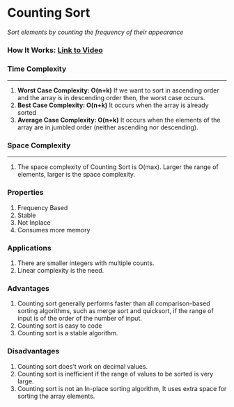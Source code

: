 # Counting Sort

*Sort elements by counting the frequency of their appearance*

### How It Works: [Link to Video](https://www.youtube.com/watch?v=e644HVGFAJY)

### Time Complexity

---

1. **Worst Case Complexity: O(n+k)**
   If we want to sort in ascending order and the array is in descending order then, the worst case occurs.
2. **Best Case Complexity: O(n+k)**
   It occurs when the array is already sorted
3. **Average Case Complexity: O(n+k)**
   It occurs when the elements of the array are in jumbled order (neither ascending nor descending).

### Space Complexity

---

1. The space complexity of Counting Sort is O(max). Larger the range of elements, larger is the space complexity.

### Properties

1. Frequency Based
2. Stable
3. Not Inplace
4. Consumes more memory

### Applications

1. There are smaller integers with multiple counts.
2. Linear complexity is the need.

### Advantages

1. Counting sort generally performs faster than all comparison-based sorting algorithms, such as merge sort and
   quicksort, if the range of input is of the order of the number of input.
2. Counting sort is easy to code
3. Counting sort is a stable algorithm.

### Disadvantages

1. Counting sort does’t work on decimal values.
2. Counting sort is inefficient if the range of values to be sorted is very large.
3. Counting sort is not an In-place sorting algorithm, It uses extra space for sorting the array elements.